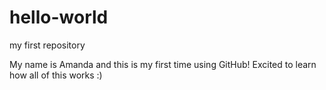 # hello-world
my first repository

My name is Amanda and this is my first time using GitHub! Excited to learn how all of this works :)
